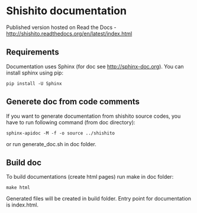 # Shishito documentation

Published version hosted on Read the Docs - http://shishito.readthedocs.org/en/latest/index.html

## Requirements

Documentation uses Sphinx (for doc see http://sphinx-doc.org). You can install sphinx using pip:

``` pip install -U Sphinx ```

## Generete doc from code comments

If you want to generate documentation from shishito source codes, you have to run following command (from doc directory):

``` sphinx-apidoc -M -f -o source ../shishito  ```

or run generate_doc.sh in doc folder.

## Build doc

To build documentations (create html pages) run make in doc folder:

``` make html ```

Generated files will be created in build folder. Entry point for documentation is index.html.
